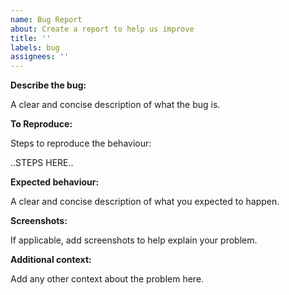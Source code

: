 ```yaml
---
name: Bug Report
about: Create a report to help us improve
title: ''
labels: bug
assignees: ''
---
```


**Describe the bug:**

A clear and concise description of what the bug is.

**To Reproduce:**

Steps to reproduce the behaviour:

..STEPS HERE..

**Expected behaviour:**

A clear and concise description of what you expected to happen.

**Screenshots:**

If applicable, add screenshots to help explain your problem.

**Additional context:**

Add any other context about the problem here.
